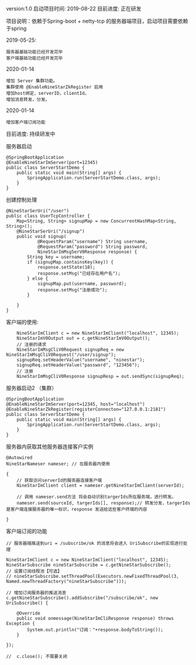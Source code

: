 version:1.0
启动项目时间: 2019-08-22
目前进度: 正在研发

项目说明：依赖于Spring-boot + netty-tcp 的服务器端项目，启动项目需要依赖于spring

2019-05-25:

    服务器基础功能已经开发完毕
    客户端基础功能已经开发完毕
2020-01-14
    
    增加 Server 集群功能。
    集群使用 @EnableNineStarZkRegister 启用
    增加host绑定，serverID，clientId。
    增加消息转发，分发。
2020-01-14
	
	增加客户端订阅功能
	
    
目前进度: 持续研发中


服务器启动 

	@SpringBootApplication
	@EnableNineStarImServer(port=12345)
	public class ServerStartDemo {
		public static void main(String[] args) {
			SpringApplication.run(ServerStartDemo.class, args);
		}
	}

创建控制处理

	@NineStarSerUri("/user")
	public class UserTcpController {
		Map<String, String> signupMap = new ConcurrentHashMap<String, String>();
		@NineStarSerUri("/signup")
		public void signup(
				@RequestParam("username") String username, 
				@RequestParam("password") String password,
				NineStarImMsgSerV0Response response) {
			String key = username;
			if (signupMap.containsKey(key)) {
				response.setState(10);
				response.setMsg("已经存在用户名");
			} else {
				signupMap.put(username, password);
				response.setMsg("注册成功");
			}
	
		}
	}

客户端的使用:


        NineStarImClient c = new NineStarImClient("localhost", 12345);
		NineStarImV0Output out = c.getNineStarImV0Output();
		// 注册的请求
		NineStarImMsgCliV0Request signupReq = new NineStarImMsgCliV0Request("/user/signup");
		signupReq.setHeaderValue("username", "ninestar");
		signupReq.setHeaderValue("password", "123456");
		// 注册
		NineStarImMsgCliV0Response signupResp = out.sendSync(signupReq);
		

服务器启动2 （集群）

	@SpringBootApplication
	@EnableNineStarImServer(port=12345, host="localhost")
	@EnableNineStarZkRegister(registerConnecton="127.0.0.1:2181")
	public class ServerStartDemo {
		public static void main(String[] args) {
			SpringApplication.run(ServerStartDemo.class, args);
		}
	}
	
服务器内获取其他服务器连接客户实例

	@Autowired
	NineStarNameser nameser; // 在服务器内使用
	
	{
		// 获取访问serverId的服务器连接客户端
		NineStarImClient client = nameser.getNineStarImClient(serverId); 
		
		// 调用 nameser.send方法 将会自动识别targerIds所在服务端，进行转发。
		nameser.send(sourceId, targerIds[], response);// 转发分发，targerIds 是客户端连接服务器的唯一标识，response 发送给这些客户终端的内容
		
	}
	


客户端订阅的功能
	
	// 服务器端推送到uri = /subscribe/ok 的消息将会进入 UriSubscribe的实现进行处理
	
	NineStarImClient c = new NineStarImClient("localhost", 12345);
	NineStarSubscribe nineStarSubscribe = c.getNineStarSubscribe();
	// 设置订阅线程池【可选】
	// nineStarSubscribe.setThreadPool(Executors.newFixedThreadPool(3, Named.newThreadFactory("nineStarSubscribe")));
		
	// 增加订阅服务器的推送消息
	c.getNineStarSubscribe().addSubscribe("/subscribe/ok", new UriSubscribe() {
			
		@Override
		public void onmessage(NineStarImCliResponse response) throws Exception {
			System.out.println("订阅："+response.bodyToString()); 
		}
		
	});
		
	//	c.close(); 不需要关闭
		
		